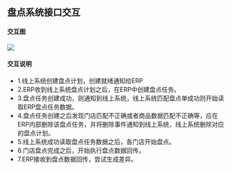 ## 盘点系统接口交互
#### 交互图
![](https://jkosshash.oss-cn-shanghai.aliyuncs.com/inventoryInteracton.jpg)
#### 交互说明
* 1.线上系统创建盘点计划，创建就绪通知给ERP
* 2.ERP收到线上系统盘点计划之后，在ERP中创建盘点任务。
* 3.盘点任务创建成功，则通知到线上系统，线上系统匹配盘点单成功则开始读取ERP盘点任务数据。
* 4.盘点任务创建之后发现门店匹配不正确或者商品数据匹配不正确等，应在ERP内部删除该盘点任务，并将删除事件通知到线上系统，线上系统删除对应的盘点计划。
* 5.线上系统成功读取盘点任务数据之后，各门店开始盘点。
* 6.门店盘点完成之后，开始执行盘点数据回传。
* 7.ERP接收到盘点数据回传，尝试生成差异。

